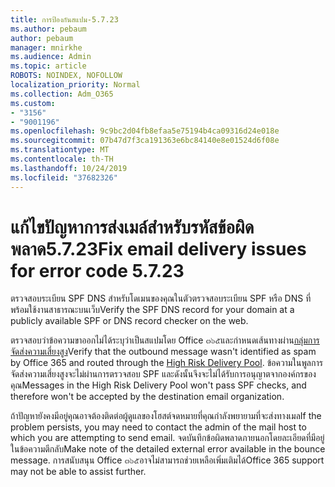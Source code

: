 ```yaml
---
title: การป้องกันสแปม-5.7.23
ms.author: pebaum
author: pebaum
manager: mnirkhe
ms.audience: Admin
ms.topic: article
ROBOTS: NOINDEX, NOFOLLOW
localization_priority: Normal
ms.collection: Adm_O365
ms.custom:
- "3156"
- "9001196"
ms.openlocfilehash: 9c9bc2d04fb8efaa5e75194b4ca09316d24e018e
ms.sourcegitcommit: 07b47d7f3ca191363e6bc84140e8e01524d6f08e
ms.translationtype: MT
ms.contentlocale: th-TH
ms.lasthandoff: 10/24/2019
ms.locfileid: "37682326"
---
```

# <a name="fix-email-delivery-issues-for-error-code-5723"></a><span data-ttu-id="f4700-102">แก้ไขปัญหาการส่งเมล์สำหรับรหัสข้อผิดพลาด5.7.23</span><span class="sxs-lookup"><span data-stu-id="f4700-102">Fix email delivery issues for error code 5.7.23</span></span>

<span data-ttu-id="f4700-103">ตรวจสอบระเบียน SPF DNS สำหรับโดเมนของคุณในตัวตรวจสอบระเบียน SPF หรือ DNS ที่พร้อมใช้งานสาธารณะบนเว็บ</span><span class="sxs-lookup"><span data-stu-id="f4700-103">Verify the SPF DNS record for your domain at a publicly available SPF or DNS record checker on the web.</span></span>

<span data-ttu-id="f4700-104">ตรวจสอบว่าข้อความขาออกไม่ได้ระบุว่าเป็นสแปมโดย Office ๓๖๕และกำหนดเส้นทางผ่าน[กลุ่มการจัดส่งความเสี่ยงสูง](https://docs.microsoft.com/office365/SecurityCompliance/high-risk-delivery-pool-for-outbound-messages)</span><span class="sxs-lookup"><span data-stu-id="f4700-104">Verify that the outbound message wasn't identified as spam by Office 365 and routed through the [High Risk Delivery Pool](https://docs.microsoft.com/office365/SecurityCompliance/high-risk-delivery-pool-for-outbound-messages).</span></span> <span data-ttu-id="f4700-105">ข้อความในพูลการจัดส่งความเสี่ยงสูงจะไม่ผ่านการตรวจสอบ SPF และดังนั้นจึงจะไม่ได้รับการอนุญาตจากองค์กรของคุณ</span><span class="sxs-lookup"><span data-stu-id="f4700-105">Messages in the High Risk Delivery Pool won't pass SPF checks, and therefore won't be accepted by the destination email organization.</span></span>

<span data-ttu-id="f4700-106">ถ้าปัญหายังคงมีอยู่คุณอาจต้องติดต่อผู้ดูแลของโฮสต์จดหมายที่คุณกำลังพยายามที่จะส่งทางเมล</span><span class="sxs-lookup"><span data-stu-id="f4700-106">If the problem persists, you may need to contact the admin of the mail host to which you are attempting to send email.</span></span> <span data-ttu-id="f4700-107">จดบันทึกข้อผิดพลาดภายนอกโดยละเอียดที่มีอยู่ในข้อความตีกลับ</span><span class="sxs-lookup"><span data-stu-id="f4700-107">Make note of the detailed external error available in the bounce message.</span></span>  <span data-ttu-id="f4700-108">การสนับสนุน Office ๓๖๕อาจไม่สามารถช่วยเหลือเพิ่มเติมได้</span><span class="sxs-lookup"><span data-stu-id="f4700-108">Office 365 support may not be able to assist further.</span></span>
